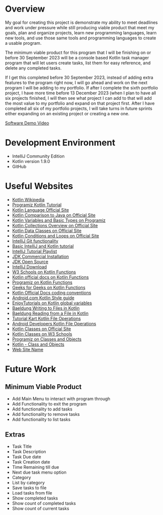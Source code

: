 # Overview

My goal for creating this project is demonstrate my ability to meet deadlines and work under
pressure while still producing viable product that meet my goals, plan and organize projects,
learn new programming languages, learn new tools, and use those same tools and programming
languages to create a usable program.

The minimum viable product for this program that I will be finishing on or before 30 September 
2023 will be a console based Kotlin task manager program that will let users create tasks, list 
them for easy reference, and delete any completed tasks.  

If I get this completed before 30 September 2023, instead of adding extra features to the 
program right now, I will go ahead and work on the next program I will be adding to my portfolio.
If after I complete the sixth portfolio project, I have more time before 13 December 2023 (when 
I plan to have all six projects finished, I will then see what project I can add to that will 
add the most value to my portfolio and expand on that project first. After I have completed all 
six of my portfolio projects, I will take turns in future sprints either expanding on an 
existing project or creating a new one.   

[Software Demo Video](http://youtube.link.goes.here)

# Development Environment

- IntelliJ Community Edition
- Kotlin version 1.9.0
- GitHub

# Useful Websites

- [Kotlin Wikipedia](https://en.wikipedia.org/wiki/Kotlin_(programming_language))
- [Programiz Kotlin Tutorial](https://www.programiz.com/kotlin-programm)
- [Kotlin Language Official Site](https://kotlinlang.org/)
- [Kotlin Comparison to Java on Official Site](https://kotlinlang.org/docs/comparison-to-java.html)
- [Kotlin Variables and Basic Types on Programiz](https://www.programiz.com/kotlin-programming/variable-types)
- [Kotlin Collections Overview on Official Site](https://kotlinlang.org/docs/collections-overview.html)
- [Kotlin Data Classes on Official Site](https://kotlinlang.org/docs/data-classes.html)
- [Kotlin Conditions and Loops on Official Site](https://kotlinlang.org/docs/control-flow.html#when-expression)
- [IntelliJ Git functionality](https://www.jetbrains.com/help/idea/sync-with-a-remote-repository.html)
- [Basic IntelliJ and Kotlin tutorial](https://www.youtube.com/watch?v=d3VFQ-Dtrbk)
- [IntelliJ Tutorial Playlist](https://www.youtube.com/playlist?list=PLhW3qG5bs-L94pyVnP6YysYQ0_PfvqTQ3)
- [JDK Commercial Installation](https://www.oracle.com/java/technologies/downloads/#jdk20-windows)
- [JDK Open Source](https://jdk.java.net/)
- [IntelliJ Download](https://www.jetbrains.com/idea/download/?section=windows)
- [W3 Schools on Kotlin Functions](https://www.w3schools.com/kotlin/kotlin_functions.php)
- [Kotlin official docs on Kotlin Functions](https://kotlinlang.org/docs/functions.html)
- [Programiz on Kotlin Functions](https://www.programiz.com/kotlin-programming/functions)
- [Geeks for Geeks on Kotlin Functions](https://www.geeksforgeeks.org/kotlin-functions/)
- [Kotlin Official Docs coding conventions](https://kotlinlang.org/docs/coding-conventions.html)
- [Android.com Kotlin Style guide](https://developer.android.com/kotlin/style-guide)
- [EnjoyTutorials on Kotlin global variables](https://www.enjoytutorials.com/kotlin-local-and-global-variables-tutorial/) 
- [Baeldung Writing to Files in Kotlin](https://www.baeldung.com/kotlin/write-file)
- [Baeldung Reading from a File in Kotlin](https://www.baeldung.com/kotlin/read-file)
- [Tutorial Kart Kotlin File Operations](https://www.tutorialkart.com/kotlin/kotlin-file-operations/#gsc.tab=0)
- [Android Developers Kotlin File Operations](https://developer.android.com/reference/kotlin/java/io/File)
- [Kotlin Classes on Official Site](https://kotlinlang.org/docs/classes.html)
- [Kotlin Classes on W3 Schools](https://www.w3schools.com/kotlin/kotlin_classes.php)
- [Programiz on Classes and Objects](https://www.programiz.com/kotlin-programming/class-objects)
- [Kotlin - Class and Objects](https://www.tutorialspoint.com/kotlin/kotlin_class_and_object.htm)
- [Web Site Name](http://url.link.goes.here)

# Future Work

## Minimum Viable Product

- Add Main Menu to interact with program through
- Add Functionality to exit the program
- Add functionality to add tasks
- Add functionality to remove tasks
- Add functionality to list tasks

## Extras

- Task Title
- Task Description
- Task Due date
- Task Creation date
- Time Remaining till due
- Next due task menu option
- Category
- List by category
- Save tasks to file
- Load tasks from file
- Show completed tasks
- Show count of completed tasks
- Show count of current tasks